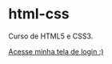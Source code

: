 # html-css
 Curso de HTML5 e CSS3.

<a href="https://brunabeatriiz.github.io/html-css/desafios/desafio15/index.html"> Acesse minha tela de login :&#41;</a>
